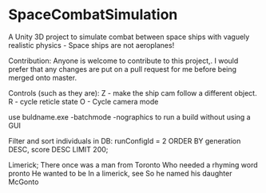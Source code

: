 # SpaceCombatSimulation
A Unity 3D project to simulate combat between space ships with vaguely realistic physics - Space ships are not aeroplanes!

Contribution:
Anyone is welcome to contribute to this project,. I would prefer that any changes are put on a pull request for me before being merged onto master.

Controls (such as they are):
Z - make the ship cam follow a different object.
R - cycle reticle state
O - Cycle camera mode

use buldname.exe -batchmode -nographics to run a build without using a GUI

Filter and sort individuals in DB:
    runConfigId = 2 ORDER BY generation DESC, score DESC LIMIT 200;

Limerick;
There once was a man from Toronto
Who needed a rhyming word pronto
He wanted to be 
In a limerick, see
So he named his daughter McGonto
